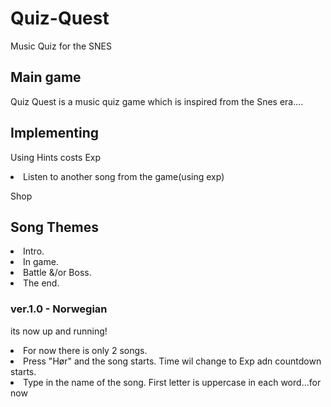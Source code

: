 <h1> Quiz-Quest </h1>
<p>Music Quiz for the SNES</p>

<h2> Main game </h2>
<p>Quiz Quest is a music quiz game which is inspired from the Snes era....</p>

<h2> Implementing </h2>
<p>Using Hints costs Exp</p>
<li>Listen to another song from the game(using exp)</li>
<p>Shop</p>

<h2>Song Themes</h2>
  <li>Intro.</li>
  <li>In game.</li>
  <li>Battle &/or Boss.</li>
  <li>The end.</li>


<h3>ver.1.0 - Norwegian</h3>
<p>its now up and running!</p>
<li>For now there is only 2 songs.</li>
<li>Press "Hør" and the song starts. Time wil change to Exp adn countdown starts.</li>
<li>Type in the name of the song. First letter is uppercase in each word...for now</li>
